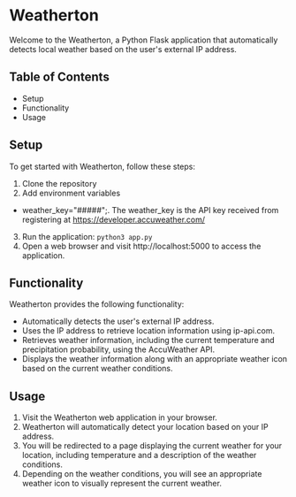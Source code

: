 # Weatherton

Welcome to the Weatherton, a Python Flask application that automatically detects local weather based on the user's external IP address.

## Table of Contents
- Setup
- Functionality
- Usage

## Setup
To get started with Weatherton, follow these steps:
1. Clone the repository
2. Add environment variables
 - weather_key="#####";. The weather_key is the API key received from registering at https://developer.accuweather.com/
3. Run the application: `python3 app.py`
4. Open a web browser and visit http://localhost:5000 to access the application.

## Functionality
Weatherton provides the following functionality:
- Automatically detects the user's external IP address.
- Uses the IP address to retrieve location information using ip-api.com.
- Retrieves weather information, including the current temperature and precipitation probability, using the AccuWeather API.
- Displays the weather information along with an appropriate weather icon based on the current weather conditions.

## Usage
1. Visit the Weatherton web application in your browser.
2. Weatherton will automatically detect your location based on your IP address.
3. You will be redirected to a page displaying the current weather for your location, including temperature and a description of the weather conditions.
4. Depending on the weather conditions, you will see an appropriate weather icon to visually represent the current weather.
